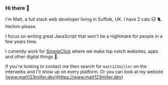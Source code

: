 ### Hi there 👋

I'm Matt, a full stack web developer living in Suffolk, UK. I have 2 cats :cat: :cat2:. He/him please.

I focus on writing great JavaScript that won't be a nightmare for people in a few years time. 

I currently work for [SimpleClick](https://www.simpleclick.co.uk/) where we make top notch websites, apps and other digital things :metal:.

If you're looking to contact me then search for `matt123miller` on the interwebs and I'll show up on every platform. Or you can look at my website [www.matt123miller.dev](https://www.matt123miller.dev) 

<!--
**matt123miller/matt123miller** is a ✨ _special_ ✨ repository because its `README.md` (this file) appears on your GitHub profile.

Here are some ideas to get you started:

- 🔭 I’m currently working on ...
- 🌱 I’m currently learning ...
- 👯 I’m looking to collaborate on ...
- 🤔 I’m looking for help with ...
- 💬 Ask me about ...
- 📫 How to reach me: ...
- 😄 Pronouns: ...
- ⚡ Fun fact: ...
-->
